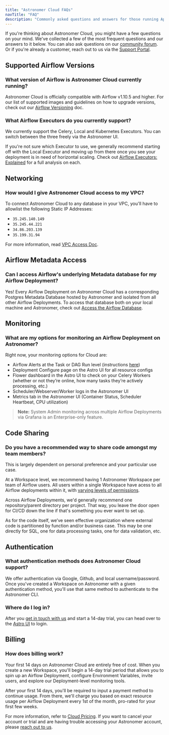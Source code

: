 ```yaml
---
title: "Astronomer Cloud FAQs"
navTitle: "FAQ"
description: "Commonly asked questions and answers for those running Apache Airflow on Astronomer Cloud."
---
```


If you're thinking about Astronomer Cloud, you might have a few questions on your mind. We've collected a few of the most frequent questions and our answers to it below. You can also ask questions on our [community forum](https://forum.astronomer.io/). Or if you're already a customer, reach out to us via the [Support Portal](https://support.astronomer.io).


## Supported Airflow Versions

### What version of Airflow is Astronomer Cloud currently running?

Astronomer Cloud is officially compatible with Airflow v1.10.5 and higher. For our list of supported images and guidelines on how to upgrade versions, check out our [Airflow Versioning](/docs/cloud/stable/customize-airflow/manage-airflow-versions/) doc.

### What Airflow Executors do you currently support?

We currently support the Celery, Local and Kubernetes Executors. You can switch between the three freely via the Astronomer UI.

If you're not sure which Executor to use, we generally recommend starting off with the Local Executor and moving up from there once you see your deployment is in need of horizontal scaling. Check out [Airflow Executors: Explained](/guides/airflow-executors-explained/) for a full analysis on each.

## Networking

### How would I give Astronomer Cloud access to my VPC?

To connect Astronomer Cloud to any database in your VPC, you'll have to allowlist the following Static IP Addresses:

- `35.245.140.149`
- `35.245.44.221`
- `34.86.203.139`
- `35.199.31.94`

For more information, read [VPC Access Doc](/docs/cloud/stable/manage-astronomer/vpc-access/).

## Airflow Metadata Access

### Can I access Airflow's underlying Metadata database for my Airflow Deployment?

Yes! Every Airflow Deployment on Astronomer Cloud has a corresponding Postgres Metadata Database hosted by Astronomer and isolated from all other Airflow Deployments. To access that database both on your local machine and Astronomer, check out [Access the Airflow Database](/docs/cloud/stable/customize-airflow/access-airflow-database/).

## Monitoring

### What are my options for monitoring an Airflow Deployment on Astronomer?

Right now, your monitoring options for Cloud are:

* Airflow Alerts at the Task or DAG Run level (instructions [here](/docs/cloud/stable/customize-airflow/airflow-alerts/))
* Deployment Configure page on the Astro UI for all resource configs
* Flower dashboard in the Astro UI to check on your Celery Workers (whether or not they’re online, how many tasks they’re actively processing, etc.)
* Scheduler/Webserver/Worker logs in the Astronomer UI
* Metrics tab in the Astronomer UI (Container Status, Scheduler Heartbeat, CPU utilization)

> **Note:** System Admin monitoring across multiple Airflow Deployments via Grafana is an Enterprise-only feature.

## Code Sharing

### Do you have a recommended way to share code amongst my team members?

This is largely dependent on personal preference and your particular use case.

At a Workspace level, we recommend having 1 Astronomer Workspace per team of Airflow users. All users within a single Workspace have acess to all Airflow deployments within it, with [varying levels of permissions](/docs/cloud/stable/manage-astronomer/workspace-permissions/).

Across Airflow Deployments, we'd generally recommend one repository/parent directory per project. That way, you leave the door open for CI/CD down the line if that's something you ever want to set up.

As for the code itself, we’ve seen effective organization where external code is partitioned by function and/or business case. This may be one directly for SQL, one for data processing tasks, one for data validation, etc.

## Authentication

### What authentication methods does Astronomer Cloud support?

We offer authentication via Google, Github, and local username/password. Once you've created a Workspace on Astronomer with a given authentication method, you'll use that same method to authenticate to the Astronomer CLI.

### Where do I log in?

After you [get in touch with us](https://astronomer.io/get-astronomer) and start a 14-day trial, you can head over to the [Astro UI](https://app.gcp0001.us-east4.astronomer.io/login) to login.

## Billing

### How does billing work?

Your first 14 days on Astronomer Cloud are entirely free of cost. When you create a new Workspace, you'll begin a 14-day trial period that allows you to spin up an Airflow Deployment, configure Environment Variables, invite users, and explore our Deployment-level monitoring tools.

After your first 14 days, you'll be required to input a payment method to continue usage. From there, we'll charge you based on exact resource usage per Airflow Deployment every 1st of the month, pro-rated for your first few weeks.

For more information, refer to [Cloud Pricing](https://www.astronomer.io/docs/cloud/stable/resources/pricing). If you want to cancel your account or trial and are having trouble accessing your Astronomer account,  please [reach out to us](https://support.astronomer.io).
